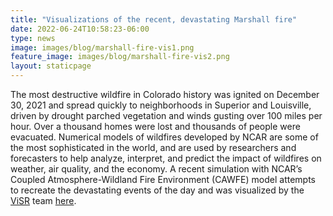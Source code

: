 ```yaml
---
title: "Visualizations of the recent, devastating Marshall fire"
date: 2022-06-24T10:58:23-06:00
type: news
image: images/blog/marshall-fire-vis1.png
feature_image: images/blog/marshall-fire-vis2.png
layout: staticpage
---
```


The most destructive wildfire in Colorado history was ignited on
December 30, 2021 and spread quickly to neighborhoods in Superior
and Louisville, driven by drought parched vegetation and winds
gusting over 100 miles per hour. Over a thousand homes were lost
and thousands of people were evacuated. Numerical models of wildfires
developed by NCAR are some of the most sophisticated in the world,
and are used by researchers and forecasters to help analyze,
interpret, and predict the impact of wildfires on weather, air
quality, and the economy. A recent simulation with NCAR’s Coupled
Atmosphere-Wildland Fire Environment (CAWFE) model attempts to
recreate the devastating events of the day and was visualized by
the [ViSR]() team [here](https://www.youtube.com/watch?v=hVgvjs20vrc&t=57s).
